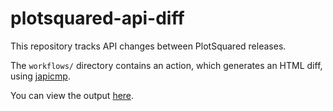 # plotsquared-api-diff

This repository tracks API changes between PlotSquared releases. 

The `workflows/` directory contains an action, which generates an HTML diff, using [japicmp](https://github.com/siom79/japicmp).

You can view the output [here](https://intellectualsites.github.io/plotsquared-api-diff/).

